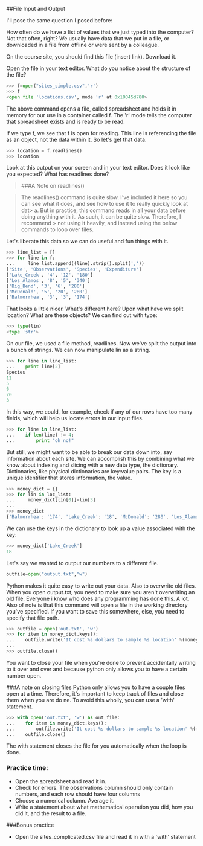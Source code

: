 ##File Input and Output

I'll pose the same question I posed before:

How often do we have a list of values that we just typed into the computer? 
Not that often, right? We usually have data that we put in a file, or downloaded in a file from offline or were sent by a colleague.

On the course site, you should find this file (insert link). Download it.

Open the file in your text editor. What do you notice about the structure of the file? 

```python
>>> f=open("sites_simple.csv",'r')
>>> f
<open file 'locations.csv', mode 'r' at 0x10045d780>
```

The above command opens a file, called spreadsheet and holds it in memory for our use in a container called f. 
The 'r' mode tells the computer that spreadsheet exists and is ready to be read. 

If we type f, we see that f is open for reading. This line is referencing the file as an object, not the data within it. So let's get that data.

```python
>>> location = f.readlines()
>>> location
```

Look at this output on your screen and in your text editor. Does it look like you expected? What has readlines done?

> ###A Note on readlines()

> The readlines() command is quite slow. I've included it here so you can see what it does, and see how to use it to really quickly look at dat> a. But in practice, this command reads in all your data before doing anything with it. As such, it can be quite slow. Therefore, I recommend > not using it heavily, and instead using the below commands to loop over files.

Let's liberate this data so we can do useful and fun things with it.

```python
>>> line_list = []
>>> for line in f:
...     line_list.append((line).strip().split(','))
['Site', 'Observations', 'Species', 'Expenditure']
['Lake_Creek', '4', '12', '180']
['Los_Alamos', '8', '5', '340']
['Big_Bend', '3', '6', '280']
['McDonald', '5', '20', '280']
['Balmorrhea', '3', '3', '174']
```

That looks a little nicer. What's different here? Upon what have we split location? What are these objects? We can find out with type:

```python
>>> type(lin)
<type 'str'>
```

On our file, we used a file method, readlines. Now we've split the output into a bunch of strings. We can now manipulate lin as a string.


```python
>>> for line in line_list:
...    print line[2]
Species
12
5
6
20
3
```


In this way, we could, for example, check if any of our rows have too many fields, which will help us locate errors in our input files.

```python
>>> for line in line_list:
...    if len(line) != 4:
...        print "oh no!"
```

But still, we might want to be able to break our data down into, say information about each site. We can accomplish this by combining what we know about indexing and slicing with a new data type, the dictionary. Dictionaries, like physical dictionaries are key:value pairs. The key is a unique identifier that stores information, the value.

```python
>>> money_dict = {}
>>> for lin in loc_list:
...     money_dict[lin[0]]=lin[3]
... 
>>> money_dict
{'Balmorrhea': '174', 'Lake_Creek': '18', 'McDonald': '280', 'Los_Alamos': '340', 'Site': 'Expenditure', 'Big_Bend': '280'}

```

We can use the keys in the dictionary to look up a value associated with the key:

```python
>>> money_dict['Lake_Creek']
18
```

Let's say we wanted to output our numbers to a different file.

```python
outfile=open("output.txt","w")
```

Python makes it quite easy to write out your data. Also to overwrite old files. When you open output.txt, you need to make sure you aren't overwriting an old file. Everyone i know who does any programming has done this. A lot. 
Also of note is that this command will open a file in the working directory you've specified. If you want to save this somewhere, else, you need to specify that file path.
```python
>>> outfile = open('out.txt', 'w')
>>> for item in money_dict.keys():
...    outfile.write('It cost %s dollars to sample %s location' %(money_dict[item], item) + '\n')
... 
>>> outfile.close()
```

You want to close your file when you're done to prevent accidentally writing to it over and over and because python only allows you to have a certain number open.

###A note on closing files
Python only allows you to have a couple files open at a time. Therefore, it's important to keep track of files and close them when you are do ne. To avoid this wholly, you can use a 'with' statement.

```python
>>> with open('out.txt', 'w') as out_file:
...    for item in money_dict.keys():
...        outfile.write('It cost %s dollars to sample %s location' %(money_dict[item], item) + '\n')
...    outfile.close()
```
  
The with statement closes the file for you automatically when the loop is done.

### Practice time:

+ Open the spreadsheet and read it in.
+ Check for errors. The observations column should only contain numbers, and each row should have four columns
+ Choose a numerical column. Average it.
+ Write a statement about what mathematical operation you did, how you did it, and the result to a file.

###Bonus practice
+ Open the sites_complicated.csv file and read it in with a 'with' statement








